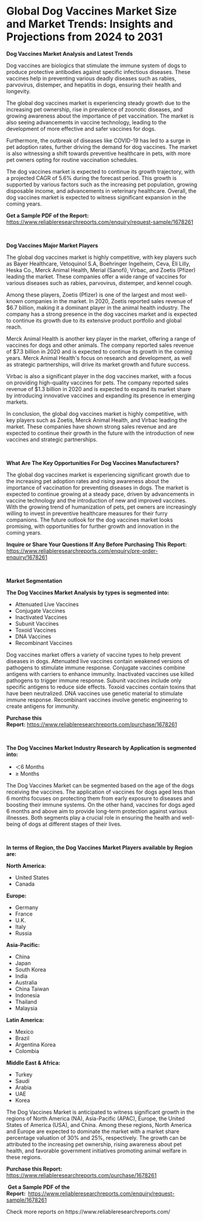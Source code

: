 <p><h1>Global Dog Vaccines Market Size and Market Trends: Insights and Projections from 2024 to 2031</h1></p><p><strong>Dog Vaccines Market Analysis and Latest Trends</strong></p>
<p><p>Dog vaccines are biologics that stimulate the immune system of dogs to produce protective antibodies against specific infectious diseases. These vaccines help in preventing various deadly diseases such as rabies, parvovirus, distemper, and hepatitis in dogs, ensuring their health and longevity.</p><p>The global dog vaccines market is experiencing steady growth due to the increasing pet ownership, rise in prevalence of zoonotic diseases, and growing awareness about the importance of pet vaccination. The market is also seeing advancements in vaccine technology, leading to the development of more effective and safer vaccines for dogs.</p><p>Furthermore, the outbreak of diseases like COVID-19 has led to a surge in pet adoption rates, further driving the demand for dog vaccines. The market is also witnessing a shift towards preventive healthcare in pets, with more pet owners opting for routine vaccination schedules.</p><p>The dog vaccines market is expected to continue its growth trajectory, with a projected CAGR of 5.6% during the forecast period. This growth is supported by various factors such as the increasing pet population, growing disposable income, and advancements in veterinary healthcare. Overall, the dog vaccines market is expected to witness significant expansion in the coming years.</p></p>
<p><strong>Get a Sample PDF of the Report:&nbsp;</strong> <a href="https://www.reliableresearchreports.com/enquiry/request-sample/1678261">https://www.reliableresearchreports.com/enquiry/request-sample/1678261</a></p>
<p>&nbsp;</p>
<p><strong>Dog Vaccines Major Market Players</strong></p>
<p><p>The global dog vaccines market is highly competitive, with key players such as Bayer Healthcare, Vetoquinol S.A, Boehringer Ingelheim, Ceva, Eli Lilly, Heska Co., Merck Animal Health, Merial (Sanofi), Virbac, and Zoetis (Pfizer) leading the market. These companies offer a wide range of vaccines for various diseases such as rabies, parvovirus, distemper, and kennel cough.</p><p>Among these players, Zoetis (Pfizer) is one of the largest and most well-known companies in the market. In 2020, Zoetis reported sales revenue of $6.7 billion, making it a dominant player in the animal health industry. The company has a strong presence in the dog vaccines market and is expected to continue its growth due to its extensive product portfolio and global reach.</p><p>Merck Animal Health is another key player in the market, offering a range of vaccines for dogs and other animals. The company reported sales revenue of $7.3 billion in 2020 and is expected to continue its growth in the coming years. Merck Animal Health's focus on research and development, as well as strategic partnerships, will drive its market growth and future success.</p><p>Virbac is also a significant player in the dog vaccines market, with a focus on providing high-quality vaccines for pets. The company reported sales revenue of $1.3 billion in 2020 and is expected to expand its market share by introducing innovative vaccines and expanding its presence in emerging markets.</p><p>In conclusion, the global dog vaccines market is highly competitive, with key players such as Zoetis, Merck Animal Health, and Virbac leading the market. These companies have shown strong sales revenue and are expected to continue their growth in the future with the introduction of new vaccines and strategic partnerships.</p></p>
<p>&nbsp;</p>
<p><strong>What Are The Key Opportunities For Dog Vaccines Manufacturers?</strong></p>
<p><p>The global dog vaccines market is experiencing significant growth due to the increasing pet adoption rates and rising awareness about the importance of vaccination for preventing diseases in dogs. The market is expected to continue growing at a steady pace, driven by advancements in vaccine technology and the introduction of new and improved vaccines. With the growing trend of humanization of pets, pet owners are increasingly willing to invest in preventive healthcare measures for their furry companions. The future outlook for the dog vaccines market looks promising, with opportunities for further growth and innovation in the coming years.</p></p>
<p><strong>Inquire or Share Your Questions If Any Before Purchasing This Report:</strong> <a href="https://www.reliableresearchreports.com/enquiry/pre-order-enquiry/1678261">https://www.reliableresearchreports.com/enquiry/pre-order-enquiry/1678261</a></p>
<p>&nbsp;</p>
<p><strong>Market Segmentation</strong></p>
<p><strong>The Dog Vaccines Market Analysis by types is segmented into:</strong></p>
<p><ul><li>Attenuated Live Vaccines</li><li>Conjugate Vaccines</li><li>Inactivated Vaccines</li><li>Subunit Vaccines</li><li>Toxoid Vaccines</li><li>DNA Vaccines</li><li>Recombinant Vaccines</li></ul></p>
<p><p>Dog vaccines market offers a variety of vaccine types to help prevent diseases in dogs. Attenuated live vaccines contain weakened versions of pathogens to stimulate immune response. Conjugate vaccines combine antigens with carriers to enhance immunity. Inactivated vaccines use killed pathogens to trigger immune response. Subunit vaccines include only specific antigens to reduce side effects. Toxoid vaccines contain toxins that have been neutralized. DNA vaccines use genetic material to stimulate immune response. Recombinant vaccines involve genetic engineering to create antigens for immunity.</p></p>
<p><strong>Purchase this Report:&nbsp;</strong><a href="https://www.reliableresearchreports.com/purchase/1678261">https://www.reliableresearchreports.com/purchase/1678261</a></p>
<p>&nbsp;</p>
<p><strong>The Dog Vaccines Market Industry Research by Application is segmented into:</strong></p>
<p><ul><li>＜6 Months</li><li>≥ Months</li></ul></p>
<p><p>The Dog Vaccines Market can be segmented based on the age of the dogs receiving the vaccines. The application of vaccines for dogs aged less than 6 months focuses on protecting them from early exposure to diseases and boosting their immune systems. On the other hand, vaccines for dogs aged 6 months and above aim to provide long-term protection against various illnesses. Both segments play a crucial role in ensuring the health and well-being of dogs at different stages of their lives.</p></p>
<p>&nbsp;</p>
<p><strong>In terms of Region, the Dog Vaccines Market Players available by Region are:</strong></p>
<p>
    <p> <strong> North America: </strong>
        <ul>
            <li>United States</li>
            <li>Canada</li>
        </ul>
        </p> 
    <p> <strong> Europe: </strong>
        <ul>
            <li>Germany</li>
            <li>France</li>
            <li>U.K.</li>
            <li>Italy</li>
            <li>Russia</li>
        </ul>
        </p> 
    <p> <strong> Asia-Pacific: </strong>
        <ul>
            <li>China</li>
            <li>Japan</li>
            <li>South Korea</li>
            <li>India</li>
            <li>Australia</li>
            <li>China Taiwan</li>
            <li>Indonesia</li>
            <li>Thailand</li>
            <li>Malaysia</li>
        </ul>
        </p> 
    <p> <strong> Latin America: </strong>
        <ul>
            <li>Mexico</li>
            <li>Brazil</li>
            <li>Argentina Korea</li>
            <li>Colombia</li>
        </ul>
        </p> 
    <p> <strong> Middle East & Africa: </strong>
        <ul>
            <li>Turkey</li>
            <li>Saudi</li>
            <li>Arabia</li>
            <li>UAE</li>
            <li>Korea</li>
        </ul>
    </p>
    </p>
<p><p>The Dog Vaccines Market is anticipated to witness significant growth in the regions of North America (NA), Asia-Pacific (APAC), Europe, the United States of America (USA), and China. Among these regions, North America and Europe are expected to dominate the market with a market share percentage valuation of 30% and 25%, respectively. The growth can be attributed to the increasing pet ownership, rising awareness about pet health, and favorable government initiatives promoting animal welfare in these regions.</p></p>
<p><strong>Purchase this Report: </strong><a href="https://www.reliableresearchreports.com/purchase/1678261">https://www.reliableresearchreports.com/purchase/1678261</a></p>
<p>&nbsp;<strong>Get a Sample PDF of the Report:&nbsp;&nbsp;</strong><a href="https://www.reliableresearchreports.com/enquiry/request-sample/1678261">https://www.reliableresearchreports.com/enquiry/request-sample/1678261</a></p>
<p><strong></strong></p>
<p>Check more reports on https://www.reliableresearchreports.com/</p>